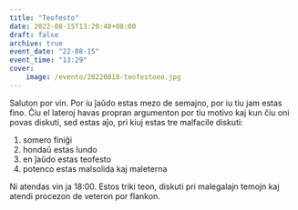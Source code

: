 ```yaml
---
title: "Teofesto"
date: 2022-08-15T13:29:48+08:00
draft: false
archive: true
event_date: "22-08-15"
event_time: "13:29"
cover: 
    image: /evento/20220818-teofestoeo.jpg
---
```

Saluton por vin. Por iu ĵaŭdo estas mezo de semajno, por iu tiu jam estas fino. Ĉiu el lateroj havas propran argumenton por tiu motivo kaj kun ĉiu oni povas diskuti, sed estas aĵo, pri kiuj estas tre malfacile diskuti:

1. somero finiĝi
1. hondaŭ estas lundo
1. en ĵaŭdo estas teofesto
1. potenco estas malsolida kaj maleterna

Ni atendas vin ja 18:00. Estos triki teon, diskuti pri malegalajn temojn kaj atendi procezon de veteron por flankon.